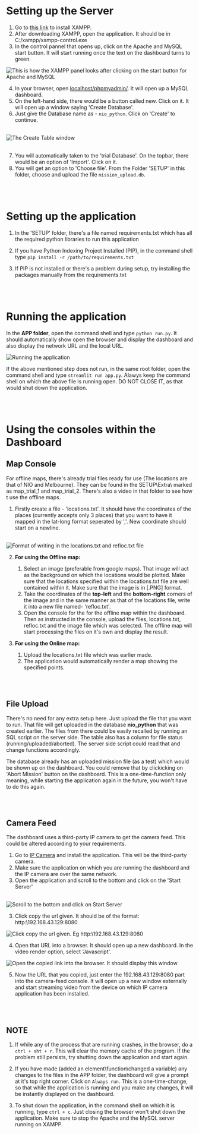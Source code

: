 # Setting up the Server

1. Go to [this link](https://www.apachefriends.org/download.html) to install XAMPP.
2. After downloading XAMPP, open the application. It should be in C:/xampp/xampp-control.exe
3. In the control pannel that opens up, click on the Apache and MySQL start button. It will start running once the text on the dashboard turns to green.

![This is how the XAMPP panel looks after clicking on the start button for Apache and MySQL](SETUP\Extra\Images\xampp.png)

4. In your browser, open [localhost/phpmyadmin/](http://localhost/phpmyadmin/). It will open up a MySQL dashboard.
5. On the left-hand side, there would be a button called new. Click on it. It will open up a window saying 'Create Database'.
6. Just give the Database name as - `nio_python`. Click on 'Create' to continue.
<br></br>

![The Create Table window](SETUP\Extra\Images\create_db.png)
<br></br>

7. You will automatically taken to the 'trial Database'. On the topbar, there would be an option of 'Import'. Click on it.
8. You will get an option to 'Choose file'. From the Folder 'SETUP' in this folder, choose and upload the file `mission_upload.db`.

<br></br>

# Setting up the application

1. In the 'SETUP' folder, there's a file named requirements.txt which has all the required python libraries to run this application
2. If you have Python Indexing Project Installed (PIP), in the command shell type
`pip install -r /path/to/requirements.txt`

3. If PIP is not installed or there's a problem during setup, try installing the packages manually from the requirements.txt

<br></br>

# Running the application

In the __APP folder__, open the command shell and type `python run.py`. It should automatically show open the browser and display the dashboard and also display the network URL and the local URL.

![Running the application](SETUP\Extra\Images\running_app.png)

If the above mentioned step does not run, in the same root folder, open the command shell and type `streamlit run app.py`. Alawys keep the command shell on which the above file is running open. DO NOT CLOSE IT, as that would shut down the application.

<br></br>

# Using the consoles within the Dashboard

## **Map Console**

For offline maps, there's already trial files ready for use (The locations are that of NIO and Melbourne). They can be found in the SETUP\Extra\ marked as map_trial_1 and map_trial_2. There's also a video in that folder to see how t use the offline maps.

1. Firstly create a file - 'locations.txt'. It should have the coordinates of the places (currently accepts only 3 places) that you want to have it mapped in the lat-long format seperated by ','. New coordinate should start on a newline.
<br></br>

![Format of writing in the locations.txt and refloc.txt file](SETUP\Extra\Images\locations.png)

2. __For using the Offline map:__ 
    
    1. Select an image (preferable from google maps). That image will act as the background on which the locations would be plotted. Make sure that the locations specified within the locations.txt file are well contained within it. Make sure that the image is in [.PNG] format.
    2. Take the coordinates of the __top-left__ and the __bottom-right__ corners of the image and in the same manner as that of the locations file, write it into a new file named- 'refloc.txt'.
    3. Open the console for the for the offline map within the dashboard. Then as instructed in the console, upload the files, locations.txt, refloc.txt and the image file which was selected. The offline map will start processing the files on it's own and display the result.

3. __For using the Online map:__

    1. Upload the locations.txt file which was earlier made.
    2. The application would automatically render a map showing the specified points.

<br></br>

## **File Upload**

There's no need for any extra setup here. Just upload the file that you want to run. That file will get uploaded in the database __nio_python__ that was created earlier. The files from there could be easily recalled by running an SQL script on the server side. The table also has a column for file status (running/uploaded/aborted). The server side script could read that and change functions accordingly.

The database already has an uploaded mission file (as a test) which would be shown up on the dashboard. You could remove that by clickicking on 'Abort Mission' button on the dashboard. This is a one-time-function only meaning, while starting the application again in the future, you won't have to do this again.

<br></br>

## **Camera Feed**

The dashboard uses a third-party IP camera to get the camera feed. This could be altered according to your requirements.

1. Go to [IP Camera](https://play.google.com/store/apps/details?id=com.pas.webcam) and install the application. This will be the third-party camera.
2. Make sure the application on which you are running the dashboard and the IP camera are over the same network.
2. Open the application and scroll to the bottom and click on the 'Start Server'
<br></br>

![Scroll to the bottom and click on Start Server](SETUP\Extra\Images\ip_camera.jpg)

3. Click copy the url given. It should be of the format: http:\\192.168.43.129:8080

![Click copy the url given. Eg http:\\192.168.43.129:8080](SETUP\Extra\Images\ip_address.png)

4. Open that URL into a browser. It should open up a new dashboard. In the video render option, select 'Javascript'.

![Open the copied link into the browser. It should display this window](SETUP\Extra\Images\ip_browser.png)

5. Now the URL that you copied, just enter the 192.168.43.129:8080 part into the camera-feed console. It will open up a new window externally and start streaming video from the device on which IP camera application has been installed.

<br></br>

## **NOTE**

1. If while any of the process that are running crashes, in the browser, do a `ctrl + sht + r`. This will clear the memory cache of the program. If the problem still persists, try shutting down the application and start again.

2. If you have made (added an element\function\changed a variable) any changes to the files in the APP folder, the dashboard will give a prompt at it's top right corner. Click on `Always run`. This is a one-time-change, so that while the application is running and you make any changes, it will be instantly displayed on the dashboard.

3. To shut down the application, in the command shell on which it is running, type `ctrl + c`. Just closing the browser won't shut down the application. Make sure to stop the Apache and the MySQL server running on XAMPP.